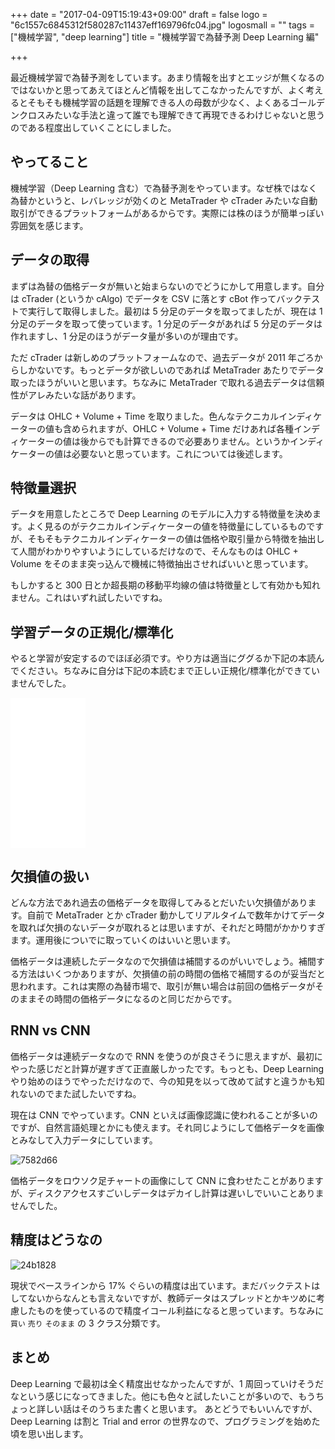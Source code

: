 +++
date = "2017-04-09T15:19:43+09:00"
draft = false
logo = "6c1557c6845312f580287c11437eff169796fc04.jpg"
logosmall = ""
tags = ["機械学習", "deep learning"]
title = "機械学習で為替予測 Deep Learning 編"

+++

最近機械学習で為替予測をしています。あまり情報を出すとエッジが無くなるのではないかと思ってあえてほとんど情報を出してこなかったんですが、よく考えるとそもそも機械学習の話題を理解できる人の母数が少なく、よくあるゴールデンクロスみたいな手法と違って誰でも理解できて再現できるわけじゃないと思うのである程度出していくことにしました。

## やってること

機械学習（Deep Learning 含む）で為替予測をやっています。なぜ株ではなく為替かというと、レバレッジが効くのと MetaTrader や cTrader みたいな自動取引ができるプラットフォームがあるからです。実際には株のほうが簡単っぽい雰囲気を感じます。

## データの取得

まずは為替の価格データが無いと始まらないのでどうにかして用意します。自分は cTrader (というか cAlgo) でデータを CSV に落とす cBot 作ってバックテストで実行して取得しました。最初は 5 分足のデータを取ってましたが、現在は 1 分足のデータを取って使っています。1 分足のデータがあれば 5 分足のデータは作れますし、1 分足のほうがデータ量が多いのが理由です。

ただ cTrader は新しめのプラットフォームなので、過去データが 2011 年ごろからしかないです。もっとデータが欲しいのであれば MetaTrader あたりでデータ取ったほうがいいと思います。ちなみに MetaTrader で取れる過去データは信頼性がアレみたいな話があります。

データは OHLC + Volume + Time を取りました。色んなテクニカルインディケーターの値も含められますが、OHLC + Volume + Time だけあれば各種インディケーターの値は後からでも計算できるので必要ありません。というかインディケーターの値は必要ないと思っています。これについては後述します。

## 特徴量選択

データを用意したところで Deep Learning のモデルに入力する特徴量を決めます。よく見るのがテクニカルインディケーターの値を特徴量にしているものですが、そもそもテクニカルインディケーターの値は価格や取引量から特徴を抽出して人間がわかりやすいようにしているだけなので、そんなものは OHLC + Volume をそのまま突っ込んで機械に特徴抽出させればいいと思っています。

もしかすると 300 日とか超長期の移動平均線の値は特徴量として有効かも知れません。これはいずれ試したいですね。

## 学習データの正規化/標準化

やると学習が安定するのでほぼ必須です。やり方は適当にググるか下記の本読んでください。ちなみに自分は下記の本読むまで正しい正規化/標準化ができていませんでした。

<iframe style="width:120px;height:240px;" marginwidth="0" marginheight="0" scrolling="no" frameborder="0" src="//rcm-fe.amazon-adsystem.com/e/cm?lt1=_blank&bc1=000000&IS2=1&bg1=FFFFFF&fc1=000000&lc1=0000FF&t=naoina09-22&o=9&p=8&l=as4&m=amazon&f=ifr&ref=as_ss_li_til&asins=B01HGIPIAK&linkId=c2604eda68088caf669b84e6e356572a"></iframe>

## 欠損値の扱い

どんな方法であれ過去の価格データを取得してみるとだいたい欠損値があります。自前で MetaTrader とか cTrader 動かしてリアルタイムで数年かけてデータを取れば欠損のないデータが取れるとは思いますが、それだと時間がかかりすぎます。運用後についでに取っていくのはいいと思います。

価格データは連続したデータなので欠損値は補間するのがいいでしょう。補間する方法はいくつかありますが、欠損値の前の時間の価格で補間するのが妥当だと思われます。これは実際の為替市場で、取引が無い場合は前回の価格データがそのままその時間の価格データになるのと同じだからです。

## RNN vs CNN

価格データは連続データなので RNN を使うのが良さそうに思えますが、最初にやった感じだと計算が遅すぎて正直厳しかったです。もっとも、Deep Learning やり始めのほうでやっただけなので、今の知見を以って改めて試すと違うかも知れないのでまた試したいですね。

現在は CNN でやっています。CNN といえば画像認識に使われることが多いのですが、自然言語処理とかにも使えます。それ同じようにして価格データを画像とみなして入力データにしています。

![7582d66](/image/7582d66.jpg)

価格データをロウソク足チャートの画像にして CNN に食わせたことがありますが、ディスクアクセスすごいしデータはデカイし計算は遅いしでいいことありませんでした。

## 精度はどうなの

![24b1828](/image/24b1828.jpg)

現状でベースラインから 17% ぐらいの精度は出ています。まだバックテストはしてないからなんとも言えないですが、教師データはスプレッドとかキツめに考慮したものを使っているので精度イコール利益になると思っています。ちなみに `買い` `売り` `そのまま` の 3 クラス分類です。

## まとめ

Deep Learning で最初は全く精度出せなかったんですが、1 周回っていけそうだなという感じになってきました。他にも色々と試したいことが多いので、もうちょっと詳しい話はそのうちまた書くと思います。
あとどうでもいいんですが、Deep Learning は割と Trial and error の世界なので、プログラミングを始めた頃を思い出します。
